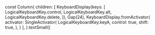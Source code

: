 const Column(
children: [
KeyboardDisplay(keys: [
LogicalKeyboardKey.control,
LogicalKeyboardKey.alt,
LogicalKeyboardKey.delete,
]),
Gap(24),
KeyboardDisplay.fromActivator(
activator: SingleActivator(
LogicalKeyboardKey.keyA,
control: true,
shift: true,
),
)
],
).textSmall()
